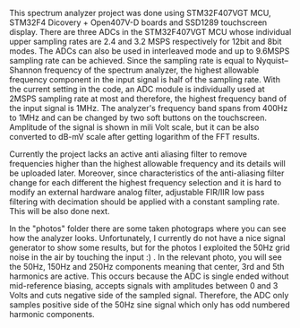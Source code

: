 This spectrum analyzer project was done using STM32F407VGT MCU, STM32F4 Dicovery + Open407V-D boards and SSD1289 touchscreen display.
There are three ADCs in the STM32F407VGT MCU whose individual upper sampling rates are 2.4 and 3.2 MSPS respectively for 12bit and 8bit modes.
The ADCs can also be used in interleaved mode and up to 9.6MSPS sampling rate can be achieved. 
Since the sampling rate is equal to Nyquist–Shannon frequency of the spectrum analyzer, the highest allowable frequency component in the input signal is half of the sampling rate.
With the current setting in the code, an ADC module is individually used at 2MSPS sampling rate at most and therefore, the highest frequency band of the input signal is 1MHz. The analyzer's frequency band spans from 400Hz to 1MHz and can be changed by two soft buttons on the touchscreen. Amplitude of the signal is shown in mili Volt scale, but it can be also converted to dB-mV scale after getting logarithm of the FFT results.

Currently the project lacks an active anti aliasing filter to remove frequencies higher than the highest allowable frequency and its details will be uploaded later. Moreover, since characteristics of the anti-aliasing filter change for each different the highest frequency selection and it is hard to modify an external hardware analog filter, adjustable FIR/IIR low pass filtering with decimation should be applied with a constant sampling rate. This will be also done next.

In the "photos" folder there are some taken photograps where you can see how the analyzer looks. Unfortunately, I currently do not have a nice signal generator to show some results, but for the photos I exploited the 50Hz grid noise in the air by touching the input :) . In the relevant photo, you will see the 50Hz, 150Hz and 250Hz components meaning that center, 3rd and 5th harmonics are active. This occurs because the ADC is single ended without mid-reference biasing, accepts signals with amplitudes between 0 and 3 Volts and cuts negative side of the sampled signal. Therefore, the ADC only samples positive side of the 50Hz sine signal which only has odd numbered harmonic components.
